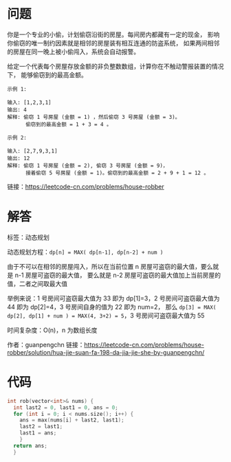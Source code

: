 # 问题

你是一个专业的小偷，计划偷窃沿街的房屋。每间房内都藏有一定的现金，
影响你偷窃的唯一制约因素就是相邻的房屋装有相互连通的防盗系统，
如果两间相邻的房屋在同一晚上被小偷闯入，系统会自动报警。

给定一个代表每个房屋存放金额的非负整数数组，计算你在不触动警报装置的情况下，
能够偷窃到的最高金额。

```
示例 1:

输入: [1,2,3,1]
输出: 4
解释: 偷窃 1 号房屋 (金额 = 1) ，然后偷窃 3 号房屋 (金额 = 3)。
	  偷窃到的最高金额 = 1 + 3 = 4 。
```
```
示例 2:

输入: [2,7,9,3,1]
输出: 12
解释: 偷窃 1 号房屋 (金额 = 2), 偷窃 3 号房屋 (金额 = 9)，
	  接着偷窃 5 号房屋 (金额 = 1)。偷窃到的最高金额 = 2 + 9 + 1 = 12 。
```
链接：https://leetcode-cn.com/problems/house-robber

# 解答

标签：动态规划

动态规划方程：`dp[n] = MAX( dp[n-1], dp[n-2] + num )`

由于不可以在相邻的房屋闯入，所以在当前位置 n 房屋可盗窃的最大值，要么就是 n-1 房屋可盗窃的最大值，
要么就是 n-2 房屋可盗窃的最大值加上当前房屋的值，二者之间取最大值

举例来说：1 号房间可盗窃最大值为 33 即为 dp[1]=3，2 号房间可盗窃最大值为 44 即为 dp[2]=4，3 号房间自身的值为 22 即为 num=2，
那么 `dp[3] = MAX( dp[2], dp[1] + num ) = MAX(4, 3+2) = 5`，3 号房间可盗窃最大值为 55

时间复杂度：O(n)，n 为数组长度

作者：guanpengchn
链接：https://leetcode-cn.com/problems/house-robber/solution/hua-jie-suan-fa-198-da-jia-jie-she-by-guanpengchn/

# 代码
```cpp
int rob(vector<int>& nums) {
  int last2 = 0, last1 = 0, ans = 0;
  for (int i = 0; i < nums.size(); i++) {
    ans = max(nums[i] + last2, last1);
    last2 = last1;
    last1 = ans;
    }
  return ans;  
  }
```
